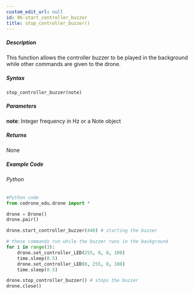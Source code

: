 ```yaml
---
custom_edit_url: null
id: 06-start_controller_buzzer
title: stop_controller_buzzer()
---
```


##### Description

This function allows the controller buzzer to be played in the background while other commands are given to the drone.

##### Syntax
```stop_controller_buzzer(note)```

##### Parameters

**note**: Integer frequency in Hz or a Note object <br /> 


##### Returns

None

##### Example Code
###### Python
```python
#Python code
from codrone_edu.drone import *

drone = Drone()
drone.pair()

drone.start_controller_buzzer(440) # starting the buzzer

# these commands run while the buzzer runs in the background
for i in range(3):
    drone.set_controller_LED(255, 0, 0, 100)
    time.sleep(0.5)
    drone.set_controller_LED(0, 255, 0, 100)
    time.sleep(0.5)

drone.stop_controller_buzzer() # stops the buzzer
drone.close()
```